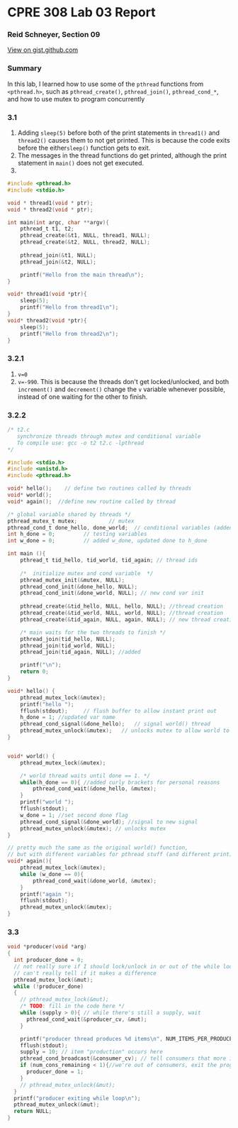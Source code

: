 # CPRE 308 Lab 03 Report
### Reid Schneyer, Section 09
[View on gist.github.com](https://gist.github.com/RSchneyer/88891437e945e40b956bd6cf67233817)
### Summary
In this lab, I learned how to use some of the `pthread` functions from `<pthread.h>`, such as `pthread_create()`, `pthread_join()`, `pthread_cond_*`, and how to use mutex to program concurrently
### 3.1
1. Adding `sleep(5)` before both of the print statements in `thread1()` and `thread2()` causes them to not get printed. This is because the code exits before the either`sleep()` function gets to exit.
2. The messages in the thread functions do get printed, although the print statement in `main()` does not get executed.
3.
```c
#include <pthread.h>
#include <stdio.h>

void * thread1(void * ptr);
void * thread2(void * ptr);

int main(int argc, char **argv){
    pthread_t t1, t2;
    pthread_create(&t1, NULL, thread1, NULL);
    pthread_create(&t2, NULL, thread2, NULL);
    
    pthread_join(&t1, NULL);
    pthread_join(&t2, NULL);

    printf("Hello from the main thread\n");
}

void* thread1(void *ptr){
    sleep(5);
    printf("Hello from thread1\n");
}
void* thread2(void *ptr){
    sleep(5);
    printf("Hello from thread2\n");
}
```
### 3.2.1
1. `v=0`
2. `v=-990`. This is because the threads don't get locked/unlocked, and both `increment()` and `decrement()` change the `v` variable whenever possible, instead of one waiting for the other to finish.

### 3.2.2
```c
/* t2.c
   synchronize threads through mutex and conditional variable 
   To compile use: gcc -o t2 t2.c -lpthread 
*/ 

#include <stdio.h>
#include <unistd.h>
#include <pthread.h>

void* hello();    // define two routines called by threads    
void* world();  
void* again();  //define new routine called by thread     	

/* global variable shared by threads */
pthread_mutex_t mutex;  		// mutex
pthread_cond_t done_hello, done_world; 	// conditional variables (added done_world)
int h_done = 0;      	// testing variables
int w_done = 0;         // added w_done, updated done to h_done

int main (){
    pthread_t tid_hello, tid_world, tid_again; // thread ids
	
    /*  initialize mutex and cond variable  */ 
    pthread_mutex_init(&mutex, NULL);
    pthread_cond_init(&done_hello, NULL); 
    pthread_cond_init(&done_world, NULL); // new cond var init
    
    pthread_create(&tid_hello, NULL, hello, NULL); //thread creation
    pthread_create(&tid_world, NULL, world, NULL); //thread creation 
    pthread_create(&tid_again, NULL, again, NULL); // new thread creation

    /* main waits for the two threads to finish */
    pthread_join(tid_hello, NULL);  
    pthread_join(tid_world, NULL);
    pthread_join(tid_again, NULL); //added

    printf("\n");
    return 0;
}

void* hello() {
    pthread_mutex_lock(&mutex);
    printf("hello ");
    fflush(stdout); 	// flush buffer to allow instant print out
    h_done = 1; //updated var name
    pthread_cond_signal(&done_hello);	// signal world() thread
    pthread_mutex_unlock(&mutex);	// unlocks mutex to allow world to print
}


void* world() {
    pthread_mutex_lock(&mutex);

    /* world thread waits until done == 1. */
    while(h_done == 0){ //added curly brackets for personal reasons
		pthread_cond_wait(&done_hello, &mutex);
    }
    printf("world ");
    fflush(stdout);
    w_done = 1; //set second done flag
    pthread_cond_signal(&done_world); //signal to new signal
    pthread_mutex_unlock(&mutex); // unlocks mutex
}

// pretty much the same as the original world() function,
// but with different variables for pthread stuff (and different print)
void* again(){
    pthread_mutex_lock(&mutex);
    while (w_done == 0){ 
        pthread_cond_wait(&done_world, &mutex);
    }
    printf("again ");
    fflush(stdout);
    pthread_mutex_unlock(&mutex);
}
```
### 3.3
```c
void *producer(void *arg)
{
  int producer_done = 0;
  // not really sure if I should lock/unlock in or out of the while loop
  // can't really tell if it makes a difference
  pthread_mutex_lock(&mut);
  while (!producer_done)
  {
    // pthread_mutex_lock(&mut);
    /* TODO: fill in the code here */
    while (supply > 0){ // while there's still a supply, wait
      pthread_cond_wait(&producer_cv, &mut);
    }

    printf("producer thread produces %d items\n", NUM_ITEMS_PER_PRODUCE);
    fflush(stdout);
    supply = 10; // item "production" occurs here
    pthread_cond_broadcast(&consumer_cv); // tell consumers that more items have been produced
    if (num_cons_remaining < 1){//we're out of consumers, exit the program
      producer_done = 1;
    }
    // pthread_mutex_unlock(&mut);
  }
  printf("producer exiting while loop\n");
  pthread_mutex_unlock(&mut);
  return NULL;
}
```